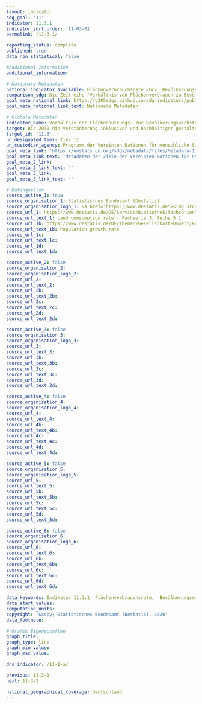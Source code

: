 ```yaml
---
layout: indicator
sdg_goal: '11'
indicator: 11.3.1
indicator_sort_order: '11-03-01'
permalink: /11-3-1/

reporting_status: complete
published: true
data_non_statistical: false

#Additional Information
additional_information: 

# Nationale Metadaten
national_indicator_available: Flächenverbrauchsrate <br>  Bevölkerungsentwicklung <br> Verhältnis der Siedlungs- und Verkehrsfläche zur Bevölkerung <br> Verhältnis Flächenverbrauchsrate zur Bevölkerungsentwicklung
comparison_sdg: Die Zeitreihe "Verhältnis von Flächenverbrauch zu Bevölkerungswachstum (Jahr für Jahr)" entspricht der internationalen Metadatenbeschreibung. Die weiteren drei Zeitreihen liefern zusätzliche Informationen
goal_meta_national_link: https://g205sdgs.github.io/sdg-indicators/public/MetaDe/11.3.1.pdf
goal_meta_national_link_text: Nationale Metadaten

# Globale Metadaten
indicator_name: Verhältnis der Flächennutzungs- zur Bevölkerungswachstumsrate
target: Bis 2030 die Verstädterung inklusiver und nachhaltiger gestalten und die Kapazitäten für eine partizipatorische, integrierte und nachhaltige Siedlungsplanung und -steuerung in allen Ländern verstärken
target_id: '11.3'
un_designated_tier: Tier II
un_custodian_agency: Programm der Vereinten Nationen für menschliche Siedlungen (UN-HABITAT)
goal_meta_link: 'https://unstats.un.org/sdgs/metadata/files/Metadata-11-03-01.pdf'
goal_meta_link_text: 'Metadaten der Ziele der Vereinten Nationen für nachhaltige Entwicklung'
goal_meta_2_link: 
goal_meta_2_link_text: ''
goal_meta_3_link: 
goal_meta_3_link_text: ''

# Datenquellen
source_active_1: true
source_organisation_1: Statistisches Bundesamt (Destatis)
source_organisation_logo_1: <a href="https://www.destatis.de"><img src="https://g205sdgs.github.io/sdg-indicators/public/logos/destatis.png" alt="Logo destatis" /></a>
source_url_1: https://www.destatis.de/DE/Service/Bibliothek/fachserienliste-artikel.html
source_url_text_1: Land consumption rate - Fachserie 3, Reihe 5.1
source_url_1b: https://www.destatis.de/DE/Themen/Gesellschaft-Umwelt/Bevoelkerung/Bevoelkerungsstand/_inhalt.html
source_url_text_1b: Population growth rate
source_url_1c: 
source_url_text_1c: 
source_url_1d: 
source_url_text_1d: 

source_active_2: false
source_organisation_2: 
source_organisation_logo_2: 
source_url_2: 
source_url_text_2: 
source_url_2b: 
source_url_text_2b: 
source_url_2c: 
source_url_text_2c: 
source_url_2d: 
source_url_text_2d: 

source_active_3: false
source_organisation_3: 
source_organisation_logo_3: 
source_url_3: 
source_url_text_3: 
source_url_3b: 
source_url_text_3b: 
source_url_3c: 
source_url_text_3c: 
source_url_3d: 
source_url_text_3d: 

source_active_4: false
source_organisation_4: 
source_organisation_logo_4: 
source_url_4: 
source_url_text_4: 
source_url_4b: 
source_url_text_4b: 
source_url_4c: 
source_url_text_4c: 
source_url_4d: 
source_url_text_4d: 

source_active_5: false
source_organisation_5: 
source_organisation_logo_5: 
source_url_5: 
source_url_text_5: 
source_url_5b: 
source_url_text_5b: 
source_url_5c: 
source_url_text_5c: 
source_url_5d: 
source_url_text_5d: 

source_active_6: false
source_organisation_6: 
source_organisation_logo_6: 
source_url_6: 
source_url_text_6: 
source_url_6b: 
source_url_text_6b: 
source_url_6c: 
source_url_text_6c: 
source_url_6d: 
source_url_text_6d: 

data_keywords: Indikator 11.3.1, Flächenverbrauchsrate,  Bevölkerungsentwicklung, Verhältnis der Siedlungs- und Verkehrsfläche zur Bevölkerung, Verhältnis Flächenverbrauchsrate zur Bevölkerungsentwicklung, Programm der Vereinten Nationen für menschliche Siedlungen (UN-Habitat)
data_start_values:
computation_units: 
copyright: '&copy; Statistisches Bundesamt (Destatis), 2020'
data_footnote: 

# Grafik Eigenschaften
graph_title: 
graph_type: line
graph_min_value: 
graph_max_value: 

dns_indicator: /11-1-a/

previous: 11-2-1
next: 11-3-2

national_geographical_coverage: Deutschland
---
```


